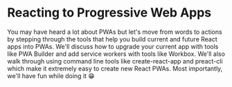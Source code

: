 # Reacting to Progressive Web Apps

You may have heard a lot about PWAs but let's move from words to actions by stepping through the tools that help you build current and future React apps into PWAs. We'll discuss how to upgrade your current app with tools like PWA Builder and add service workers with tools like Workbox. We'll also walk through using command line tools like create-react-app and preact-cli which make it extremely easy to create new React PWAs. Most importantly, we'll have fun while doing it 😁